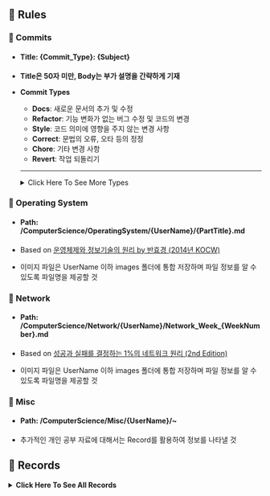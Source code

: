 ## :scroll: Rules

###   :round_pushpin: Commits

- #### Title: {Commit_Type}: {Subject}

- **Title은 50자 미만, Body는 부가 설명을 간략하게 기재**

- **Commit Types**

  - **Docs**: 새로운 문서의 추가 및 수정
  - **Refactor**: 기능 변화가 없는 버그 수정 및 코드의 변경
  - **Style**: 코드 의미에 영향을 주지 않는 변경 사항
  - **Correct**: 문법의 오류, 오타 등의 정정
  - **Chore**: 기타 변경 사항
  - **Revert**: 작업 되돌리기

  ---
  
  <details>
      <summary>Click Here To See More Types</summary>
      <br>
      <p>Feat: 새로운 기능의 추가</p>
      <p>Fix: 버그 수정</p>
      <p>Ci: CI 관련 설정의 수정</p>
      <p>Test: 테스트 코드 추가 혹은 기존 테스트 코드 수정</p>
      <p>Add: 파일 추가</p>
      <p>Move: 파일 이동</p>
  	<p>Delete: 파일 삭제</p>
  	<p>Modify: 파일 변경</p>
  	<p>Correct: 문법 오류, 오타 등의 정정</p>
  </details>

###   :round_pushpin: Operating System

- #### Path: /ComputerScience/OperatingSystem/{UserName}/{PartTitle}.md

- Based on [운영체제와 정보기술의 원리 by 반효경 (2014년 KOCW)](http://www.kocw.net/home/cview.do?cid=3646706b4347ef09)

- 이미지 파일은 UserName 이하 images 폴더에 통합 저장하며 파일 정보를 알 수 있도록 파일명을 제공할 것

###   :round_pushpin: Network

- #### Path: /ComputerScience/Network/{UserName}/Network_Week_{WeekNumber}.md

- Based on [성공과 실패를 결정하는 1%의 네트워크 원리 (2nd Edition)](https://nl.go.kr/seoji/contents/S80100000000.do?schM=intgr_detail_view_isbn&isbn=9788931553482)

- 이미지 파일은 UserName 이하 images 폴더에 통합 저장하며 파일 정보를 알 수 있도록 파일명을 제공할 것

### :round_pushpin: Misc

- #### Path: /ComputerScience/Misc/{UserName}/~

- 추가적인 개인 공부 자료에 대해서는 Record를 활용하여 정보를 나타낼 것

## :movie_camera: Records

<details>
	<summary><b>Click Here To See All Records</b></summary>
    <div>
        <br>
    	<a href="./Records/TraceofLight.md" style="text-decoration: none; color: #000000; font-weight:bold;">
            TraceofLight's Records
        </a>
    </div>
    <div>
        <br>
    	<a href="./Records/Joripje.md" style="text-decoration: none; color: #000000; font-weight:bold;">
            Joripje's Records
        </a>
    </div>
    <div>
        <br>
    	<a href="./Records/kimsj-git.md" style="text-decoration: none; color: #000000; font-weight:bold;">
            kimsj-git's Records
        </a>
    </div>
    <div>
        <br>
    	<a href="./Records/mucho7.md" style="text-decoration: none; color: #000000; font-weight:bold;">
            mucho7's Records
        </a>
    </div>
    <div>
        <br>
    	<a href="./Records/seotai.md" style="text-decoration: none; color: #000000; font-weight:bold;">
            seotai's Records
        </a>
    </div>
    <div>
        <br>
    	<a href="./Records/sjsjslim.md" style="text-decoration: none; color: #000000; font-weight:bold;">
            sjsjslim's Records
        </a>
    </div>
</details>
